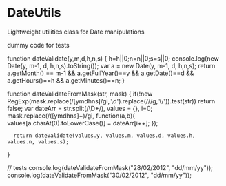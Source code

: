 DateUtils
=========

Lightweight utilities class for Date manipulations


dummy code for tests


  function dateValidate(y,m,d,h,n,s) {
    h=h||0;n=n||0;s=s||0; 
    console.log(new Date(y, m-1, d, h,n,s).toString());
    var a = new Date(y, m-1, d, h,n,s);
      return a.getMonth() == m-1 && a.getFullYear()==y && a.getDate()==d && a.getHours()==h && a.getMinutes()==n; 
  }
   
  function dateValidateFromMask(str, mask) {
      if(!new RegExp(mask.replace(/[ymdhns]/gi,'\\d').replace(/\//g,'\\/')).test(str)) return false;
      var dateArr = str.split(/\D+/),
          values = {}, i=0;
      mask.replace(/([ymdhns]+)/gi, function(a,b){
        values[a.charAt(0).toLowerCase()] = dateArr[i++];
      });
  
      return dateValidate(values.y, values.m, values.d, values.h, values.n, values.s);
  }

  // tests
  console.log(dateValidateFromMask("28/02/2012", "dd/mm/yy"));
  console.log(dateValidateFromMask("30/02/2012", "dd/mm/yy"));
